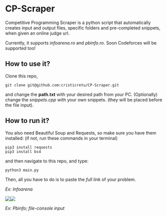# CP-Scraper
Competitive Programming Scraper is a python script that automatically creates input and output files, specific folders and pre-completed snippets, when given an online judge url.

Currently, it supports *infoarena.ro* and *pbinfo.ro*. Soon Codeforces will be supported too!

## How to use it?

Clone this repo,

```
git clone git@github.com:cristicretu/CP-Scraper.git
```

 and change the **path.txt** with your desired path from your PC. (Optionally) change the *snippets.cpp* with your own snippets. (they will be placed before the file input).

## How to run it?

You also need Beautiful Soup and Requests, so make sure you have them installed: (if not, run these commands in your terminal)

```
pip3 install requests
pip3 install bs4
```

and then navigate to this repo, and type:

```
python3 main.py
```

Then, all you have to do is to paste the *full link* of your problem.

*Ex: Infoarena*

![](https://cdn.discordapp.com/attachments/427049682364268544/794227851753816084/ezgif.com-gif-maker.gif)![](https://cdn.discordapp.com/attachments/427049682364268544/794265081423724624/aaa.gif)

*Ex: Pbinfo; file-console input*